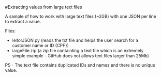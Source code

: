 #Extracting values from large text files

A sample of how to work with large text files (~2GB) with one JSON per line to extract a value.

Files:
  + leitorJSON.py (reads the txt file and helps the user search for a customer name or ID {CPF}) 
  + largeFile.zip (a zip file containting a text file which is an extremely simple example - GitHub does not allows text files larger than 25Mb)

PS - The text file contains duplicated IDs and names and there is no unique value.


